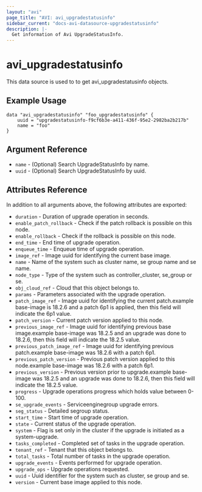 ```yaml
---
layout: "avi"
page_title: "AVI: avi_upgradestatusinfo"
sidebar_current: "docs-avi-datasource-upgradestatusinfo"
description: |-
  Get information of Avi UpgradeStatusInfo.
---
```


# avi_upgradestatusinfo

This data source is used to to get avi_upgradestatusinfo objects.

## Example Usage

```hcl
data "avi_upgradestatusinfo" "foo_upgradestatusinfo" {
    uuid = "upgradestatusinfo-f9cf6b3e-a411-436f-95e2-2982ba2b217b"
    name = "foo"
}
```

## Argument Reference

* `name` - (Optional) Search UpgradeStatusInfo by name.
* `uuid` - (Optional) Search UpgradeStatusInfo by uuid.

## Attributes Reference

In addition to all arguments above, the following attributes are exported:

* `duration` - Duration of upgrade operation in seconds.
* `enable_patch_rollback` - Check if the patch rollback is possible on this node.
* `enable_rollback` - Check if the rollback is possible on this node.
* `end_time` - End time of upgrade operation.
* `enqueue_time` - Enqueue time of upgrade operation.
* `image_ref` - Image uuid for identifying the current base image.
* `name` - Name of the system such as cluster name, se group name and se name.
* `node_type` - Type of the system such as controller_cluster, se_group or se.
* `obj_cloud_ref` - Cloud that this object belongs to.
* `params` - Parameters associated with the upgrade operation.
* `patch_image_ref` - Image uuid for identifying the current patch.example  base-image is 18.2.6 and a patch 6p1 is applied, then this field will indicate the 6p1 value.
* `patch_version` - Current patch version applied to this node.
* `previous_image_ref` - Image uuid for identifying previous base image.example  base-image was 18.2.5 and an upgrade was done to 18.2.6, then this field will indicate the 18.2.5 value.
* `previous_patch_image_ref` - Image uuid for identifying previous patch.example  base-image was 18.2.6 with a patch 6p1.
* `previous_patch_version` - Previous patch version applied to this node.example  base-image was 18.2.6 with a patch 6p1.
* `previous_version` - Previous version prior to upgrade.example  base-image was 18.2.5 and an upgrade was done to 18.2.6, then this field will indicate the 18.2.5 value.
* `progress` - Upgrade operations progress which holds value between 0-100.
* `se_upgrade_events` - Serviceenginegroup upgrade errors.
* `seg_status` - Detailed segroup status.
* `start_time` - Start time of upgrade operation.
* `state` - Current status of the upgrade operation.
* `system` - Flag is set only in the cluster if the upgrade is initiated as a system-upgrade.
* `tasks_completed` - Completed set of tasks in the upgrade operation.
* `tenant_ref` - Tenant that this object belongs to.
* `total_tasks` - Total number of tasks in the upgrade operation.
* `upgrade_events` - Events performed for upgrade operation.
* `upgrade_ops` - Upgrade operations requested.
* `uuid` - Uuid identifier for the system such as cluster, se group and se.
* `version` - Current base image applied to this node.


